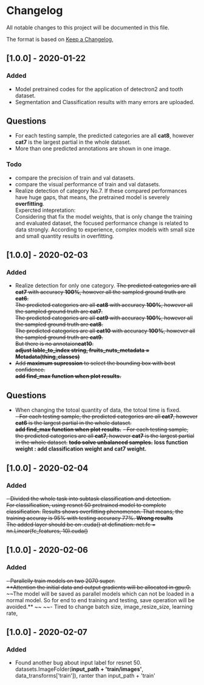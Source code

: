 # Changelog
All notable changes to this project will be documented in this file.

The format is based on [Keep a Changelog](https://keepachangelog.com/en/1.0.0/),


## [1.0.0] - 2020-01-22
### Added
- Model pretrained codes for the application of detectron2 and tooth dataset.
- Segmentation and Classification results with many errors are uploaded.
## Questions
- For each testing sample, the predicted categories are all **cat8**, however **cat7** is  the largest partial in the whole dataset.
- More than one predicted annotations are shown in one image.
### Todo
- compare the precision of train and val datasets.
- compare the visual performance of train and val datasets.
- Realize detection of category No.7.
If these compared performances have huge gaps, that means, the pretrained model is severely **overfitting**.  
Expercted intepretation:  
Considering that fix the model weights, that is only change the training and evaluated dataset, the focused performance change is related to data strongly. According to experience, complex models with small size and small quantity results in overfitting.

## [1.0.0] - 2020-02-03
### Added
- Realize detection for only one category. 
  ~~The predicted categories are all **cat7** with accuracy **100%**, however all the sampled ground truth are **cat6**.~~  
  ~~The predicted categories are all **cat8** with accuracy **100%**, however all the sampled ground truth are **cat7**.~~  
  ~~The predicted categories are all **cat9** with accuracy **100%**, however all the sampled ground truth are **cat8**.~~  
  ~~The predicted categories are all **cat10** with accuracy **100%**, however all the sampled ground truth are **cat9**.~~  
  ~~But there is no annotaion**cat10**.~~  
  ~~**adjust lable_to_index string, fruits_nuts_metadata = Metadata(thing_classes)**~~
- ~~Add **maximum supression** to select the bounding box with best confidence.~~  
  ~~**add find_max function when plot results.**~~
## Questions
- When changing the totoal quantity of data, the totoal time is fixed.  
~~- For each testing sample, the predicted categories are all **cat7**, however **cat6** is the largest partial in the whole dataset.~~   
 ~~**add find_max function when plot results.**~~
~~- For each testing sample, the predicted categories are all **cat7**, however **cat7** is the largest partial in the whole dataset.~~
 ~~**todo solve unbalanced samples.**~~
 **loss function weight : add classification weight and cat7 weight.**
## [1.0.0] - 2020-02-04
### Added
~~- Divided the whole task into subtask classification and detection.~~   
  ~~For classification, using resnet 50 pretrained model to complete classification.~~
  ~~Results shows overfitting phenomenon. That means, the training accuray is 95% with testing accuracy 77%.  **Wrong results**~~  
  ~~The added layer should be on .cuda() at defination: net.fc = nn.Linear(fc_features, 10).cuda()~~  
  
## [1.0.0] - 2020-02-06
### Added
~~- Parallelly train models on two 2070 super.~~    
  ~~**Attention the initial data and output gradients will be allocated in gpu:0.~~   
  ~~The model will be saved as parallel models which can not be loaded in a normal model. So for end to end training and testing, save operation will be avoided.**  ~~
~~- Tired to change batch size, image_resize_size, learning rate,
  
## [1.0.0] - 2020-02-07
### Added
- Found another bug about input label for resnet 50. datasets.ImageFolder(**input_path + 'train/images'**, data_transforms['train']), ranter than input_path + 'train'

